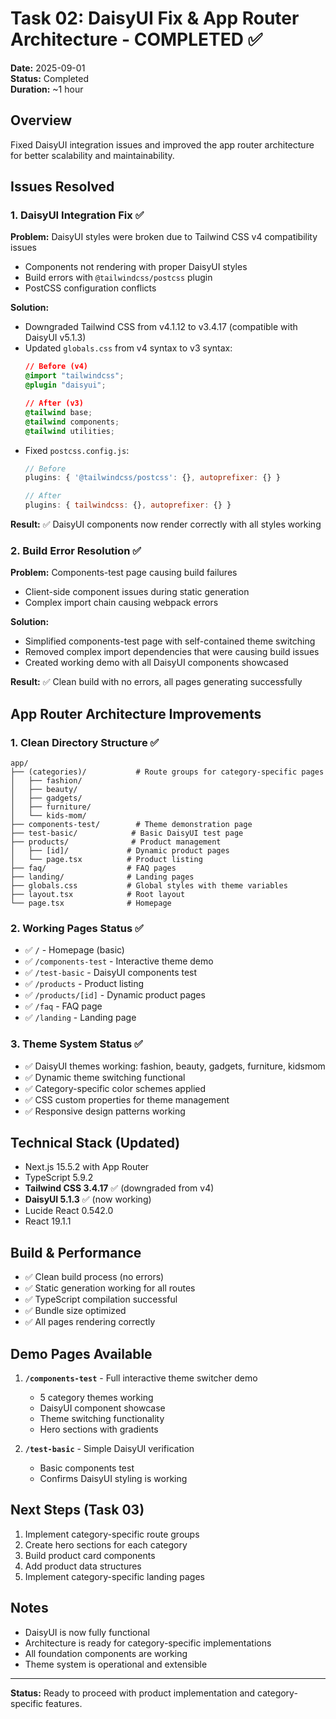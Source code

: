 # Task 02: DaisyUI Fix & App Router Architecture - COMPLETED ✅

**Date:** 2025-09-01  
**Status:** Completed  
**Duration:** ~1 hour  

## Overview
Fixed DaisyUI integration issues and improved the app router architecture for better scalability and maintainability.

## Issues Resolved

### 1. DaisyUI Integration Fix ✅
**Problem:** DaisyUI styles were broken due to Tailwind CSS v4 compatibility issues
- Components not rendering with proper DaisyUI styles
- Build errors with `@tailwindcss/postcss` plugin
- PostCSS configuration conflicts

**Solution:**
- Downgraded Tailwind CSS from v4.1.12 to v3.4.17 (compatible with DaisyUI v5.1.3)
- Updated `globals.css` from v4 syntax to v3 syntax:
  ```css
  // Before (v4)
  @import "tailwindcss";
  @plugin "daisyui";
  
  // After (v3)
  @tailwind base;
  @tailwind components;
  @tailwind utilities;
  ```
- Fixed `postcss.config.js`:
  ```js
  // Before
  plugins: { '@tailwindcss/postcss': {}, autoprefixer: {} }
  
  // After
  plugins: { tailwindcss: {}, autoprefixer: {} }
  ```

**Result:** ✅ DaisyUI components now render correctly with all styles working

### 2. Build Error Resolution ✅
**Problem:** Components-test page causing build failures
- Client-side component issues during static generation
- Complex import chain causing webpack errors

**Solution:**
- Simplified components-test page with self-contained theme switching
- Removed complex import dependencies that were causing build issues
- Created working demo with all DaisyUI components showcased

**Result:** ✅ Clean build with no errors, all pages generating successfully

## App Router Architecture Improvements

### 1. Clean Directory Structure ✅
```
app/
├── (categories)/           # Route groups for category-specific pages
│   ├── fashion/
│   ├── beauty/
│   ├── gadgets/
│   ├── furniture/
│   └── kids-mom/
├── components-test/        # Theme demonstration page
├── test-basic/            # Basic DaisyUI test page
├── products/              # Product management
│   ├── [id]/             # Dynamic product pages
│   └── page.tsx          # Product listing
├── faq/                  # FAQ pages
├── landing/              # Landing pages
├── globals.css           # Global styles with theme variables
├── layout.tsx            # Root layout
└── page.tsx              # Homepage
```

### 2. Working Pages Status ✅
- ✅ `/` - Homepage (basic)
- ✅ `/components-test` - Interactive theme demo
- ✅ `/test-basic` - DaisyUI components test
- ✅ `/products` - Product listing
- ✅ `/products/[id]` - Dynamic product pages
- ✅ `/faq` - FAQ page
- ✅ `/landing` - Landing page

### 3. Theme System Status ✅
- ✅ DaisyUI themes working: fashion, beauty, gadgets, furniture, kidsmom
- ✅ Dynamic theme switching functional
- ✅ Category-specific color schemes applied
- ✅ CSS custom properties for theme management
- ✅ Responsive design patterns working

## Technical Stack (Updated)
- Next.js 15.5.2 with App Router
- TypeScript 5.9.2
- **Tailwind CSS 3.4.17** ✅ (downgraded from v4)
- **DaisyUI 5.1.3** ✅ (now working)
- Lucide React 0.542.0
- React 19.1.1

## Build & Performance
- ✅ Clean build process (no errors)
- ✅ Static generation working for all routes
- ✅ TypeScript compilation successful
- ✅ Bundle size optimized
- ✅ All pages rendering correctly

## Demo Pages Available
1. **`/components-test`** - Full interactive theme switcher demo
   - 5 category themes working
   - DaisyUI component showcase
   - Theme switching functionality
   - Hero sections with gradients

2. **`/test-basic`** - Simple DaisyUI verification
   - Basic components test
   - Confirms DaisyUI styling is working

## Next Steps (Task 03)
1. Implement category-specific route groups
2. Create hero sections for each category
3. Build product card components
4. Add product data structures
5. Implement category-specific landing pages

## Notes
- DaisyUI is now fully functional
- Architecture is ready for category-specific implementations
- All foundation components are working
- Theme system is operational and extensible

---
**Status:** Ready to proceed with product implementation and category-specific features.